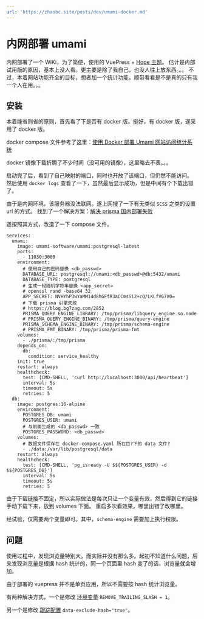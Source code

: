 ```yaml
---
url: 'https://zhaobc.site/posts/dev/umami-docker.md'
---
```

# 内网部署 umami

内网部署了一个 WiKi，为了简便，使用的 VuePress + [Hope 主题](https://theme-hope.vuejs.press/)。
估计是内部试用版的原因，基本上没人看。更主要是除了我自己，也没人往上放东西。。。
不过，本着网站功能齐全的目标，想者加一个统计功能，顺带看看是不是真的只有我一个人在用。。。

## 安装

本着能省则省的原则，首先看了下是否有 docker 版。挺好，有 docker 版，遂采用了 docker 版。

docker compose 文件参考了这里：[使用 Docker 部署 Umami 网站访问统计系统](https://homulilly.com/post/use-docker-deploy-umami.html)

docker 镜像下载折腾了不少时间（没可用的镜像），这里略去不表。。。

启动完了后，看到了自己映射的端口，同时也开放了该端口，但仍然不能访问。
然后使用 `docker logs` 查看了一下，虽然最后显示成功，但是中间有个下载出错了。

由于是内网环境，该服务器没法联网。遂上网搜了一下有无类似 `SCSS` 之类的设置 url 的方式。
找到了一个解决方案：[解决 prisma 国内部署失败](https://blog.bg7zag.com/2852)

遂按照其方式，改造了一下 compose 文件。

```yaml{15-18}
services:
  umami:
    image: umami-software/umami:postgresql-latest
    ports:
      - 11030:3000
    environment:
      # 使用自己的密码替换 <db_passwd>
      DATABASE_URL: postgresql://umami:<db_passwd>@db:5432/umami
      DATABASE_TYPE: postgresql
      # 生成一段随机字符串替换 <app_secret>
      # openssl rand -base64 32
      APP_SECRET: NVHYhP3wYaMM14d8hGFfR3aCCmsSi2+cQ/LKLfV67V0=
      # 下载 prisma 引擎失败
      # https://blog.bg7zag.com/2852
      PRISMA_QUERY_ENGINE_LIBRARY: /tmp/prisma/libquery_engine.so.node
      # PRISMA_QUERY_ENGINE_BINARY: /tmp/prisma/query-engine
      PRISMA_SCHEMA_ENGINE_BINARY: /tmp/prisma/schema-engine
      # PRISMA_FMT_BINARY: /tmp/prisma/prisma-fmt
    volumes:
      - ./prisma/:/tmp/prisma
    depends_on:
      db:
        condition: service_healthy
    init: true
    restart: always
    healthcheck:
      test: [CMD-SHELL, 'curl http://localhost:3000/api/heartbeat']
      interval: 5s
      timeout: 5s
      retries: 5
  db:
    image: postgres:16-alpine
    environment:
      POSTGRES_DB: umami
      POSTGRES_USER: umami
      # 与前面生成的 <db_passwd> 一致
      POSTGRES_PASSWORD: <db_passwd>
    volumes:
      # 数据文件保存在 docker-compose.yaml 所在目?下的 data 文件?
      - ./data:/var/lib/postgresql/data
    restart: always
    healthcheck:
      test: [CMD-SHELL, 'pg_isready -U $${POSTGRES_USER} -d $${POSTGRES_DB}']
      interval: 5s
      timeout: 5s
      retries: 5
```

由于下载链接不固定，所以实际做法是每次只让一个变量有效，然后得到它的链接手动下载下来，放到 volumes 下面。
重启多次看效果，哪里出错了改哪里。

经试验，仅需要两个变量即可。其中，`schema-engine` 需要加上执行权限。

## 问题

使用过程中，发现浏览量特别大，而实际并没有那么多。起初不知道什么问题，后来发现浏览量是根据 hash 统计的，同一个页面里 hash 变了的话，浏览量就会增加。

由于部署的 vuepress 并不是单页应用，所以不需要按 hash 统计浏览量。

有两种解决方式，一个是修改 [环境变量](https://umami.is/docs/environment-variables) `REMOVE_TRAILING_SLASH = 1`。

另一个是修改 [跟踪配置](https://umami.is/docs/tracker-configuration) `data-exclude-hash="true"`。
